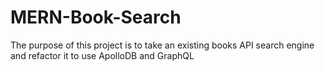 # MERN-Book-Search
The purpose of this project is to take an existing books API search engine and refactor it to use ApolloDB and GraphQL

